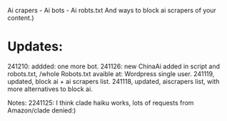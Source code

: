 Ai crapers - Ai bots - Ai robts.txt 
And ways to block ai scrapers of your content.)


# Updates: 
241210: addded: one more bot.
241126: new ChinaAi added in script and robots.txt, /whole Robots.txt avaible at: Wordpress single user.
241119, updated, block ai + ai scrapers list.
241118, updated, aiscrapers list, with more alternatives to block ai.

Notes:  2241125: I think clade haiku works, lots of requests from Amazon/clade denied:)
